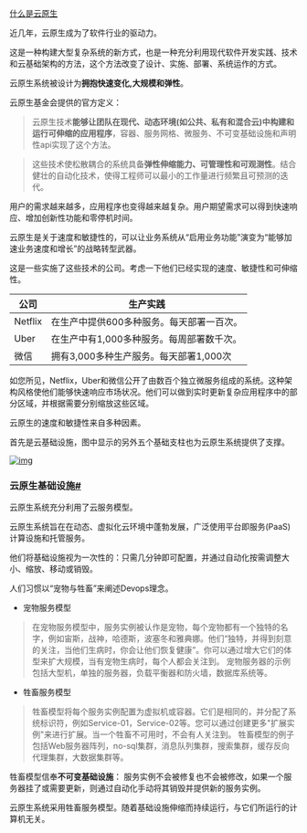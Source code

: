 [什么是云原生](https://www.cnblogs.com/JulianHuang/p/14375725.html)



近几年，云原生成为了软件行业的驱动力。

这是一种构建大型复杂系统的新方式，也是一种充分利用现代软件开发实践、技术和云基础架构的方法，这个方法改变了设计、实施、部署、系统运作的方式。

云原生系统被设计为**拥抱快速变化,大规模和弹性**。

云原生基金会提供的官方定义：

> 云原生技术**能够让团队在现代、动态环境(如公共、私有和混合云)中构建和运行可伸缩的应用程序**，容器、服务网格、微服务、不可变基础设施和声明性api实现了这个方法。

> 这些技术使松散耦合的系统具备**弹性伸缩能力、可管理性和可观测性**。结合健壮的自动化技术，使得工程师可以最小的工作量进行频繁且可预测的迭代。

用户的需求越来越多，应用程序也变得越来越复杂。用户期望需求可以得到快速响应、增加创新性功能和零停机时间。

云原生是关于速度和敏捷性的，可以让业务系统从“启用业务功能”演变为“能够加速业务速度和增长”的战略转型武器。

这是一些实施了这些技术的公司。考虑一下他们已经实现的速度、敏捷性和可伸缩性。

| 公司    | 生产实践                                  |
| ------- | ----------------------------------------- |
| Netflix | 在生产中提供600多种服务。每天部署一百次。 |
| Uber    | 在生产中有1,000多种服务。每周部署数千次。 |
| 微信    | 拥有3,000多种生产服务。每天部署1,000次    |

如您所见，Netflix，Uber和微信公开了由数百个独立微服务组成的系统。这种架构风格使他们能够快速响应市场状况。他们可以做到实时更新复杂应用程序中的部分区域，并根据需要分别缩放这些区域。

云原生的速度和敏捷性来自多种因素。

首先是云基础设施，图中显示的另外五个基础支柱也为云原生系统提供了支撑。

[![img](https://docs.microsoft.com/en-us/dotnet/architecture/cloud-native/media/cloud-native-foundational-pillars.png)](https://docs.microsoft.com/en-us/dotnet/architecture/cloud-native/media/cloud-native-foundational-pillars.png)

### 云原生基础设施[#](https://www.cnblogs.com/JulianHuang/p/14375725.html#云原生基础设施)

云原生系统充分利用了云服务模型。

云原生系统旨在在动态、虚拟化云环境中蓬勃发展，广泛使用平台即服务(PaaS)计算设施和托管服务。

他们将基础设施视为一次性的：只需几分钟即可配置，并通过自动化按需调整大小、缩放、移动或销毁。

人们习惯以“宠物与牲畜”来阐述Devops理念。



- 宠物服务模型

> 在宠物服务模型中，服务实例被认作是宠物，每个宠物都有一个独特的名字，例如宙斯，战神，哈德斯，波塞冬和雅典娜。他们“独特，并得到刻意的关注，当他们生病时，你会让他们恢复健康”。你可以通过增大它们的体型来扩大规模，当有宠物生病时，每个人都会关注到。
>  宠物服务器的示例包括大型机，单独的服务器，负载平衡器和防火墙，数据库系统等。

- 牲畜服务模型

> 牲畜模型将每个服务实例配置为虚拟机或容器。它们是相同的，并分配了系统标识符，例如Service-01，Service-02等。您可以通过创建更多"扩展实例"来进行扩展。当一个牲畜不可用时，不会有人关注到。
>  牲畜模型的例子包括Web服务器阵列，no-sql集群，消息队列集群，搜索集群，缓存反向代理集群，大数据集群等。

牲畜模型信奉**不可变基础设施**： 服务实例不会被修复也不会被修改，如果一个服务器挂了或需要更新，则通过自动化手动将其销毁并提供新的服务实例。

云原生系统采用牲畜服务模型。随着基础设施伸缩而持续运行，与它们所运行的计算机无关。

​	

